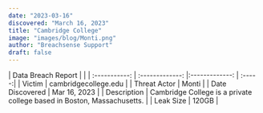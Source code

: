 ```yaml
---
date: "2023-03-16"
discovered: "March 16, 2023"
title: "Cambridge College"
image: "images/blog/Monti.png"
author: "Breachsense Support"
draft: false
---
```


| Data Breach Report           |              | 
| :-----------: | :-------------:     |:-------------:    | :-----:|
| Victim      | cambridgecollege.edu      | 
| Threat Actor      | Monti      | 
| Date Discovered      | Mar 16, 2023      | 
| Description      | Cambridge College is a private college based in Boston, Massachusetts.      | 
| Leak Size      | 120GB      | 

